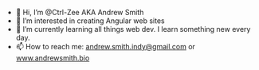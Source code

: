 - 👋 Hi, I’m @Ctrl-Zee AKA Andrew Smith
- 👀 I’m interested in creating Angular web sites
- 🌱 I’m currently learning all things web dev. I learn something new every day.
- 📫 How to reach me: andrew.smith.indy@gmail.com or www.andrewsmith.bio

<!---
Ctrl-Zee/Ctrl-Zee is a ✨ special ✨ repository because its `README.md` (this file) appears on your GitHub profile.
You can click the Preview link to take a look at your changes.
--->
